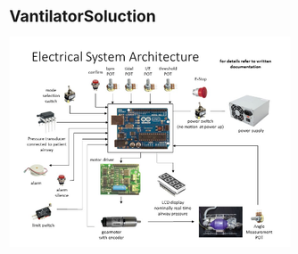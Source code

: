 # VantilatorSoluction

<img src="https://github.com/noorkhokhar99/VantilatorSoluction/blob/master/Electrical-System-Architecture-3.jpg">
